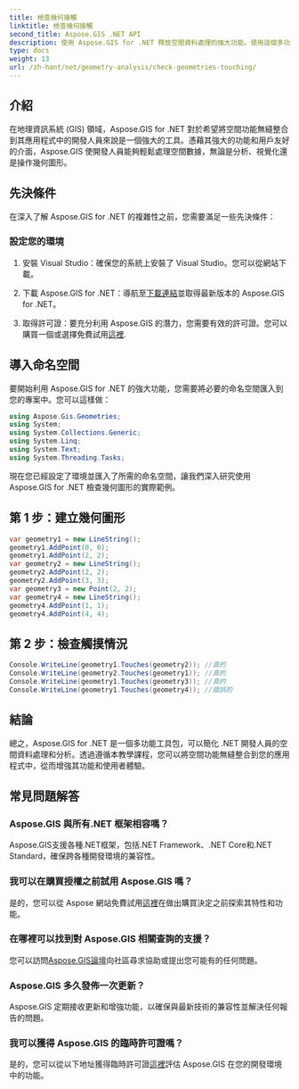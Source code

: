 ```yaml
---
title: 檢查幾何接觸
linktitle: 檢查幾何接觸
second_title: Aspose.GIS .NET API
description: 使用 Aspose.GIS for .NET 釋放空間資料處理的強大功能。使用這個多功能工具包將空間功能無縫整合到您的應用程式中。
type: docs
weight: 13
url: /zh-hant/net/geometry-analysis/check-geometries-touching/
---
```

## 介紹
在地理資訊系統 (GIS) 領域，Aspose.GIS for .NET 對於希望將空間功能無縫整合到其應用程式中的開發人員來說是一個強大的工具。憑藉其強大的功能和用戶友好的介面，Aspose.GIS 使開發人員能夠輕鬆處理空間數據，無論是分析、視覺化還是操作幾何圖形。
## 先決條件
在深入了解 Aspose.GIS for .NET 的複雜性之前，您需要滿足一些先決條件：
### 設定您的環境
1. 安裝 Visual Studio：確保您的系統上安裝了 Visual Studio。您可以從網站下載。
   
2. 下載 Aspose.GIS for .NET：導航至[下載連結](https://releases.aspose.com/gis/net/)並取得最新版本的 Aspose.GIS for .NET。
3. 取得許可證：要充分利用 Aspose.GIS 的潛力，您需要有效的許可證。您可以購買一個或選擇免費試用[這裡](https://releases.aspose.com/).

## 導入命名空間
要開始利用 Aspose.GIS for .NET 的強大功能，您需要將必要的命名空間匯入到您的專案中。您可以這樣做：

```csharp
using Aspose.Gis.Geometries;
using System;
using System.Collections.Generic;
using System.Linq;
using System.Text;
using System.Threading.Tasks;
```

現在您已經設定了環境並匯入了所需的命名空間，讓我們深入研究使用 Aspose.GIS for .NET 檢查幾何圖形的實際範例。
## 第 1 步：建立幾何圖形
```csharp
var geometry1 = new LineString();
geometry1.AddPoint(0, 0);
geometry1.AddPoint(2, 2);
var geometry2 = new LineString();
geometry2.AddPoint(2, 2);
geometry2.AddPoint(3, 3);
var geometry3 = new Point(2, 2);
var geometry4 = new LineString();
geometry4.AddPoint(1, 1);
geometry4.AddPoint(4, 4);
```
## 第 2 步：檢查觸摸情況
```csharp
Console.WriteLine(geometry1.Touches(geometry2)); //真的
Console.WriteLine(geometry2.Touches(geometry1)); //真的
Console.WriteLine(geometry1.Touches(geometry3)); //真的
Console.WriteLine(geometry1.Touches(geometry4)); //錯誤的
```

## 結論
總之，Aspose.GIS for .NET 是一個多功能工具包，可以簡化 .NET 開發人員的空間資料處理和分析。透過遵循本教學課程，您可以將空間功能無縫整合到您的應用程式中，從而增強其功能和使用者體驗。
## 常見問題解答
### Aspose.GIS 與所有.NET 框架相容嗎？
Aspose.GIS支援各種.NET框架，包括.NET Framework、.NET Core和.NET Standard，確保跨各種開發環境的兼容性。
### 我可以在購買授權之前試用 Aspose.GIS 嗎？
是的，您可以從 Aspose 網站免費試用[這裡](https://purchase.aspose.com/temporary-license/)在做出購買決定之前探索其特性和功能。
### 在哪裡可以找到對 Aspose.GIS 相關查詢的支援？
您可以訪問[Aspose.GIS論壇](https://forum.aspose.com/c/gis/33)向社區尋求協助或提出您可能有的任何問題。
### Aspose.GIS 多久發佈一次更新？
Aspose.GIS 定期接收更新和增強功能，以確保與最新技術的兼容性並解決任何報告的問題。
### 我可以獲得 Aspose.GIS 的臨時許可證嗎？
是的，您可以從以下地址獲得臨時許可證[這裡](https://purchase.aspose.com/temporary-license/)評估 Aspose.GIS 在您的開發環境中的功能。